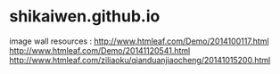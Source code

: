 # shikaiwen.github.io
image wall resources : 
http://www.htmleaf.com/Demo/2014100117.html
http://www.htmleaf.com/Demo/20141120541.html
http://www.htmleaf.com/ziliaoku/qianduanjiaocheng/20141015200.html
